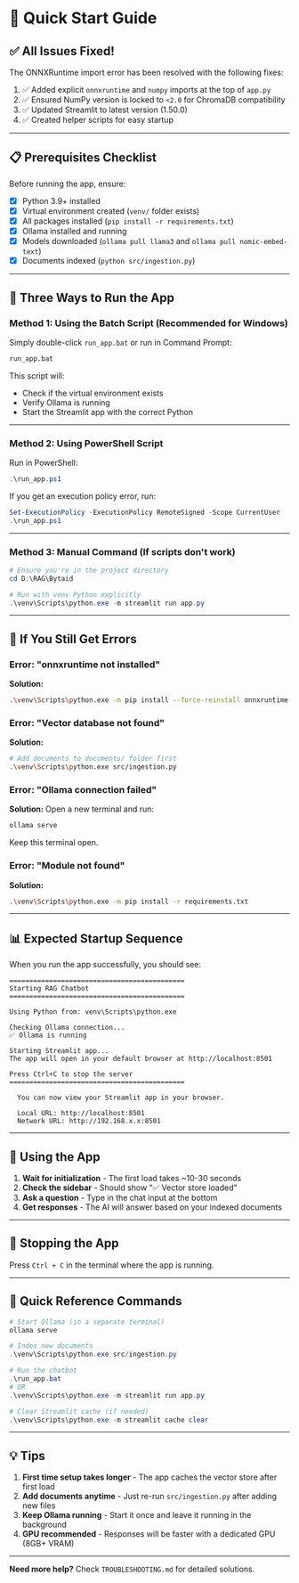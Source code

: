 # 🚀 Quick Start Guide

## ✅ All Issues Fixed!

The ONNXRuntime import error has been resolved with the following fixes:
1. ✅ Added explicit `onnxruntime` and `numpy` imports at the top of `app.py`
2. ✅ Ensured NumPy version is locked to `<2.0` for ChromaDB compatibility
3. ✅ Updated Streamlit to latest version (1.50.0)
4. ✅ Created helper scripts for easy startup

---

## 📋 Prerequisites Checklist

Before running the app, ensure:

- [x] Python 3.9+ installed
- [x] Virtual environment created (`venv/` folder exists)
- [x] All packages installed (`pip install -r requirements.txt`)
- [x] Ollama installed and running
- [x] Models downloaded (`ollama pull llama3` and `ollama pull nomic-embed-text`)
- [x] Documents indexed (`python src/ingestion.py`)

---

## 🎯 Three Ways to Run the App

### **Method 1: Using the Batch Script (Recommended for Windows)**

Simply double-click `run_app.bat` or run in Command Prompt:
```cmd
run_app.bat
```

This script will:
- Check if the virtual environment exists
- Verify Ollama is running
- Start the Streamlit app with the correct Python

---

### **Method 2: Using PowerShell Script**

Run in PowerShell:
```powershell
.\run_app.ps1
```

If you get an execution policy error, run:
```powershell
Set-ExecutionPolicy -ExecutionPolicy RemoteSigned -Scope CurrentUser
.\run_app.ps1
```

---

### **Method 3: Manual Command (If scripts don't work)**

```powershell
# Ensure you're in the project directory
cd D:\RAG\Bytaid

# Run with venv Python explicitly
.\venv\Scripts\python.exe -m streamlit run app.py
```

---

## 🔧 If You Still Get Errors

### Error: "onnxruntime not installed"

**Solution:**
```bash
.\venv\Scripts\python.exe -m pip install --force-reinstall onnxruntime numpy<2.0
```

### Error: "Vector database not found"

**Solution:**
```bash
# Add documents to documents/ folder first
.\venv\Scripts\python.exe src/ingestion.py
```

### Error: "Ollama connection failed"

**Solution:**
Open a new terminal and run:
```bash
ollama serve
```
Keep this terminal open.

### Error: "Module not found"

**Solution:**
```bash
.\venv\Scripts\python.exe -m pip install -r requirements.txt
```

---

## 📊 Expected Startup Sequence

When you run the app successfully, you should see:

```
============================================
Starting RAG Chatbot
============================================

Using Python from: venv\Scripts\python.exe

Checking Ollama connection...
✅ Ollama is running

Starting Streamlit app...
The app will open in your default browser at http://localhost:8501

Press Ctrl+C to stop the server
============================================

  You can now view your Streamlit app in your browser.

  Local URL: http://localhost:8501
  Network URL: http://192.168.x.x:8501
```

---

## 🎉 Using the App

1. **Wait for initialization** - The first load takes ~10-30 seconds
2. **Check the sidebar** - Should show "✅ Vector store loaded"
3. **Ask a question** - Type in the chat input at the bottom
4. **Get responses** - The AI will answer based on your indexed documents

---

## 🛑 Stopping the App

Press `Ctrl + C` in the terminal where the app is running.

---

## 📝 Quick Reference Commands

```powershell
# Start Ollama (in a separate terminal)
ollama serve

# Index new documents
.\venv\Scripts\python.exe src/ingestion.py

# Run the chatbot
.\run_app.bat
# OR
.\venv\Scripts\python.exe -m streamlit run app.py

# Clear Streamlit cache (if needed)
.\venv\Scripts\python.exe -m streamlit cache clear
```

---

## 💡 Tips

1. **First time setup takes longer** - The app caches the vector store after first load
2. **Add documents anytime** - Just re-run `src/ingestion.py` after adding new files
3. **Keep Ollama running** - Start it once and leave it running in the background
4. **GPU recommended** - Responses will be faster with a dedicated GPU (8GB+ VRAM)

---

**Need more help?** Check `TROUBLESHOOTING.md` for detailed solutions.


